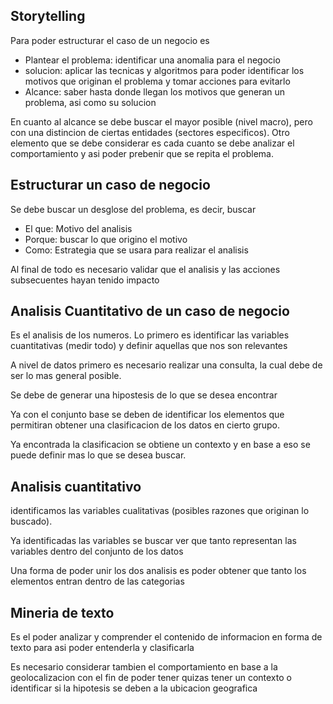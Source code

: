 ## Storytelling 
Para poder estructurar el caso de un negocio es 
  - Plantear el problema: identificar una anomalia para el negocio
  - solucion: aplicar las tecnicas y algoritmos para poder identificar los motivos que originan el problema y tomar acciones para evitarlo
  - Alcance: saber hasta donde llegan los motivos que generan un problema, asi como su solucion 

En cuanto al alcance se debe buscar el mayor posible (nivel macro), pero con una distincion de ciertas entidades (sectores especificos). Otro elemento que se debe considerar es cada cuanto se debe analizar el comportamiento y asi poder prebenir que se repita el problema.

## Estructurar un caso de negocio
Se debe buscar un desglose del problema, es decir, buscar
  - El que: Motivo del analisis
  - Porque: buscar lo que origino el motivo
  - Como: Estrategia que se usara para realizar el analisis

Al final de todo es necesario validar que el analisis y las acciones subsecuentes hayan tenido impacto

## Analisis Cuantitativo de un caso de negocio
Es el analisis de los numeros. Lo primero es identificar las variables 
cuantitativas (medir todo) y definir aquellas que nos son relevantes

A nivel de datos primero es necesario realizar una consulta, la cual debe de ser lo mas general posible. 

Se debe de generar una hipostesis de lo que se desea encontrar

Ya con el conjunto base se deben de identificar los elementos que permitiran obtener una clasificacion de los datos en cierto grupo.

Ya encontrada la clasificacion se obtiene un contexto y en base a eso se puede definir mas lo que se desea buscar.


## Analisis cuantitativo
identificamos las variables cualitativas (posibles razones que originan lo buscado).

Ya identificadas las variables se buscar ver que tanto representan las variables dentro del conjunto de los datos 

Una forma de poder unir los dos analisis es poder obtener que tanto los elementos entran dentro de las categorias

## Mineria de texto
Es el poder analizar y comprender el contenido de informacion en forma de texto para asi poder entenderla y clasificarla 

Es necesario considerar tambien el comportamiento en base a la geolocalizacion con el fin de poder tener quizas tener un contexto o identificar si la hipotesis se deben a la ubicacion geografica

